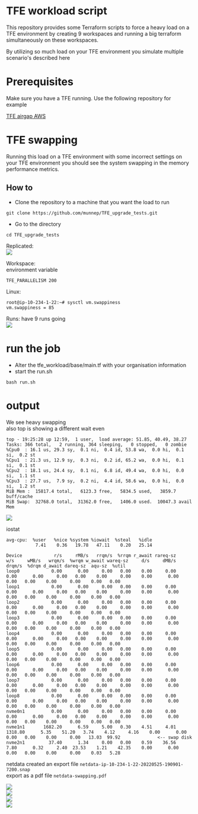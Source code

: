 # TFE workload script

This repository provides some Terraform scripts to force a heavy load on a TFE environment by creating 9 workspaces and running a big terraform simultaneously on these workspaces. 

By utilizing so much load on your TFE environment you simulate multiple scenario's described here

# Prerequisites

Make sure you have a TFE running. Use the following repository for example

[TFE airgap AWS](https://github.com/munnep/TFE_airgap)

# TFE swapping

Running this load on a TFE environment with some incorrect settings on your TFE environment you should see the system swapping in the memory performance metrics. 

## How to

- Clone the repository to a machine that you want the load to run
```
git clone https://github.com/munnep/TFE_upgrade_tests.git
```
- Go to the directory
```
cd TFE_upgrade_tests
```



Replicated:    
![](media/20220525204340.png)  

Workspace:  
environment variable 
```
TFE_PARALLELISM 200
```

Linux:  
```
root@ip-10-234-1-22:~# sysctl vm.swappiness
vm.swappiness = 85
```
Runs:
have 9 runs going  
![](media/20220525210606.png)  

# run the job
- Alter the tfe_workload/base/main.tf with your organisation information
- start the run.sh 
```
bash run.sh
```



# output
We see heavy swapping  
also top is showing a different wait even    
```
top - 19:25:28 up 12:59,  1 user,  load average: 51.85, 40.49, 38.27
Tasks: 366 total,   2 running, 364 sleeping,   0 stopped,   0 zombie
%Cpu0  : 16.1 us, 29.3 sy,  0.1 ni,  0.4 id, 53.8 wa,  0.0 hi,  0.1 si,  0.2 st
%Cpu1  : 21.3 us, 12.9 sy,  0.3 ni,  0.2 id, 65.2 wa,  0.0 hi,  0.1 si,  0.1 st
%Cpu2  : 18.1 us, 24.4 sy,  0.1 ni,  6.8 id, 49.4 wa,  0.0 hi,  0.0 si,  1.1 st
%Cpu3  : 27.7 us,  7.9 sy,  0.2 ni,  4.4 id, 58.6 wa,  0.0 hi,  0.0 si,  1.2 st
MiB Mem :  15817.4 total,   6123.3 free,   5834.5 used,   3859.7 buff/cache
MiB Swap:  32768.0 total,  31362.0 free,   1406.0 used.  10047.3 avail Mem 
```  
![](media/20220525195707.png)      

iostat  
```
avg-cpu:  %user   %nice %system %iowait  %steal   %idle
           7.41    0.36   19.78   47.11    0.20   25.14

Device            r/s     rMB/s   rrqm/s  %rrqm r_await rareq-sz     w/s     wMB/s   wrqm/s  %wrqm w_await wareq-sz     d/s     dMB/s   drqm/s  %drqm d_await dareq-sz  aqu-sz  %util
loop0            0.00      0.00     0.00   0.00    0.00     0.00    0.00      0.00     0.00   0.00    0.00     0.00    0.00      0.00     0.00   0.00    0.00     0.00    0.00   0.00
loop1            0.00      0.00     0.00   0.00    0.00     0.00    0.00      0.00     0.00   0.00    0.00     0.00    0.00      0.00     0.00   0.00    0.00     0.00    0.00   0.00
loop2            0.00      0.00     0.00   0.00    0.00     0.00    0.00      0.00     0.00   0.00    0.00     0.00    0.00      0.00     0.00   0.00    0.00     0.00    0.00   0.00
loop3            0.00      0.00     0.00   0.00    0.00     0.00    0.00      0.00     0.00   0.00    0.00     0.00    0.00      0.00     0.00   0.00    0.00     0.00    0.00   0.00
loop4            0.00      0.00     0.00   0.00    0.00     0.00    0.00      0.00     0.00   0.00    0.00     0.00    0.00      0.00     0.00   0.00    0.00     0.00    0.00   0.00
loop5            0.00      0.00     0.00   0.00    0.00     0.00    0.00      0.00     0.00   0.00    0.00     0.00    0.00      0.00     0.00   0.00    0.00     0.00    0.00   0.00
loop6            0.00      0.00     0.00   0.00    0.00     0.00    0.00      0.00     0.00   0.00    0.00     0.00    0.00      0.00     0.00   0.00    0.00     0.00    0.00   0.00
loop7            0.00      0.00     0.00   0.00    0.00     0.00    0.00      0.00     0.00   0.00    0.00     0.00    0.00      0.00     0.00   0.00    0.00     0.00    0.00   0.00
loop8            0.00      0.00     0.00   0.00    0.00     0.00    0.00      0.00     0.00   0.00    0.00     0.00    0.00      0.00     0.00   0.00    0.00     0.00    0.00   0.00
nvme0n1          0.00      0.00     0.00   0.00    0.00     0.00    0.00      0.00     0.00   0.00    0.00     0.00    0.00      0.00     0.00   0.00    0.00     0.00    0.00   0.00
nvme1n1       1682.20      6.59     5.00   0.30    4.51     4.01 1318.80      5.35    51.20   3.74    4.12     4.16    0.00      0.00     0.00   0.00    0.00     0.00   13.03  99.92              <-- swap disk
nvme2n1         37.40      1.34     0.00   0.00    0.59    36.56    7.80      0.32     2.40  23.53    1.21    42.35    0.00      0.00     0.00   0.00    0.00     0.00    0.03   5.28
```

netdata created an export file `netdata-ip-10-234-1-22-20220525-190901-7200.snap`  
export as a pdf file `netdata-swapping.pdf`  

![](media/20220525212113.png)    
![](media/20220525212152.png)      
![](media/20220525214147.png)    
![](media/20220530110506.png)  
